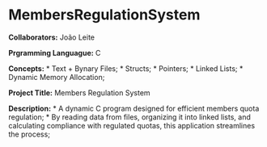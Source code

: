 # MembersRegulationSystem

**Collaborators:** João Leite


**Prgramming Languague:** C

**Concepts:**
	* Text + Bynary Files;
	* Structs;
	* Pointers;
	* Linked Lists;
	* Dynamic Memory Allocation;

**Project Title:** Members Regulation System

**Description:** 
	* A dynamic C program designed for efficient members quota regulation;
	* By reading data from files, organizing it into linked lists, and calculating compliance with regulated quotas, this application streamlines the process;
